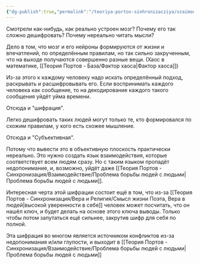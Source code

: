 ```yaml
---
{"dg-publish":true,"permalink":"/teoriya-portov-sinhronizacziya/vzaimodejstvie/subektivnaya-shifracziya/"}
---
```


Смотрели как-нибудь, как реально устроен мозг? Почему его так сложно дешифровать? Почему нереально читать мысли?

Дело в том, что мозг и его нейроны формируются от жизни и впечатлений, по определённым правилам, но так сильно закрученным, что на выходе получаются совершенно разные вещи. (Хаос в математике, [[Теория Портов - База/Фактор хаоса\|Фактор хаоса]])

Из-за этого к каждому человеку надо искать определённый подход, раскрывать и расшифровывать его.
Если воспринимать каждого человека как сообщение, то на декодирование каждого такого сообщения уйдёт уйма времени.

Отсюда и "шифрация".

Легко дешифровать таких людей могут только те, кто формировался по схожим правилам, у кого есть схожее мышление.

Отсюда и "Субъективная".

Потому что вывести это в объективную плоскость практически нереально. Это нужно создать язык взаимодействия, которые соответствует всем людям сразу.
Но с таким языком пропадёт недопонимание, и, возможно, уйдёт даже [[Теория Портов - Синхронизация/Взаимодействие/Проблема борьбы людей с людьми\|Проблема борьбы людей с людьми]].

Интересная черта этой шифрации состоит ещё в том, что из-за [[Теория Портов - Синхронизация/Вера и Религия/Смысл жизни Поэта, Вера в людей\|высокой уверенности в себе]] человек может посчитать, что он нашёл ключ, и будет делать на основе этого ключа выводы.
Только чтобы потом запутаться ещё сильнее, закрутив шифр для себя по полной.

Эта шифрация во многом является источником конфликтов из-за недопонимания и/или глупости, и выходит в [[Теория Портов - Синхронизация/Взаимодействие/Проблема борьбы людей с людьми\|Проблема борьбы людей с людьми]]